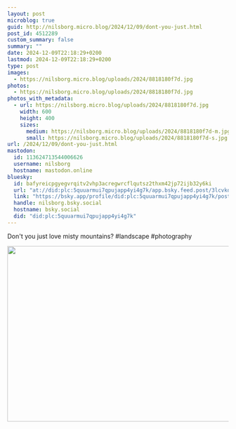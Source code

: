```yaml
---
layout: post
microblog: true
guid: http://nilsborg.micro.blog/2024/12/09/dont-you-just.html
post_id: 4512289
custom_summary: false
summary: ""
date: 2024-12-09T22:18:29+0200
lastmod: 2024-12-09T22:18:29+0200
type: post
images:
  - https://nilsborg.micro.blog/uploads/2024/8818180f7d.jpg
photos:
  - https://nilsborg.micro.blog/uploads/2024/8818180f7d.jpg
photos_with_metadata:
  - url: https://nilsborg.micro.blog/uploads/2024/8818180f7d.jpg
    width: 600
    height: 400
    sizes:
      medium: https://nilsborg.micro.blog/uploads/2024/8818180f7d-m.jpg
      small: https://nilsborg.micro.blog/uploads/2024/8818180f7d-s.jpg
url: /2024/12/09/dont-you-just.html
mastodon:
  id: 113624713544006626
  username: nilsborg
  hostname: mastodon.online
bluesky:
  id: bafyreicpgyegvrqitv2vhp3acregwrcflqutsz2thxm42jp72ijb32y6ki
  url: "at://did:plc:5quuarmui7qpujapp4yi4g7k/app.bsky.feed.post/3lcvkdm5arx2b"
  link: "https://bsky.app/profile/did:plc:5quuarmui7qpujapp4yi4g7k/post/3lcvkdm5arx2b"
  handle: nilsborg.bsky.social
  hostname: bsky.social
  did: "did:plc:5quuarmui7qpujapp4yi4g7k"
---
```


Don't you just love misty mountains? #landscape #photography

<img src="images/2024/8818180f7d.jpg" width="600" height="400" alt="">
